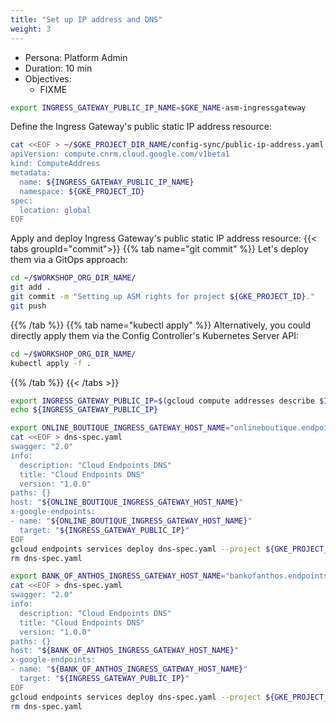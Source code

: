 ```yaml
---
title: "Set up IP address and DNS"
weight: 3
---
```

- Persona: Platform Admin
- Duration: 10 min
- Objectives:
  - FIXME


```Bash
export INGRESS_GATEWAY_PUBLIC_IP_NAME=$GKE_NAME-asm-ingressgateway
```

Define the Ingress Gateway's public static IP address resource:
```Bash
cat <<EOF > ~/$GKE_PROJECT_DIR_NAME/config-sync/public-ip-address.yaml
apiVersion: compute.cnrm.cloud.google.com/v1beta1
kind: ComputeAddress
metadata:
  name: ${INGRESS_GATEWAY_PUBLIC_IP_NAME}
  namespace: ${GKE_PROJECT_ID}
spec:
  location: global
EOF
```

Apply and deploy Ingress Gateway's public static IP address resource:
{{< tabs groupId="commit">}}
{{% tab name="git commit" %}}
Let's deploy them via a GitOps approach:
```Bash
cd ~/$WORKSHOP_ORG_DIR_NAME/
git add .
git commit -m "Setting up ASM rights for project ${GKE_PROJECT_ID}."
git push
```
{{% /tab %}}
{{% tab name="kubectl apply" %}}
Alternatively, you could directly apply them via the Config Controller's Kubernetes Server API:
```Bash
cd ~/$WORKSHOP_ORG_DIR_NAME/
kubectl apply -f .
```
{{% /tab %}}
{{< /tabs >}}

```Bash
export INGRESS_GATEWAY_PUBLIC_IP=$(gcloud compute addresses describe $INGRESS_GATEWAY_PUBLIC_IP_NAME --global --project ${GKE_PROJECT_ID} --format "value(address)")
echo ${INGRESS_GATEWAY_PUBLIC_IP}
```

```Bash
export ONLINE_BOUTIQUE_INGRESS_GATEWAY_HOST_NAME="onlineboutique.endpoints.${GKE_PROJECT_ID}.cloud.goog"
cat <<EOF > dns-spec.yaml
swagger: "2.0"
info:
  description: "Cloud Endpoints DNS"
  title: "Cloud Endpoints DNS"
  version: "1.0.0"
paths: {}
host: "${ONLINE_BOUTIQUE_INGRESS_GATEWAY_HOST_NAME}"
x-google-endpoints:
- name: "${ONLINE_BOUTIQUE_INGRESS_GATEWAY_HOST_NAME}"
  target: "${INGRESS_GATEWAY_PUBLIC_IP}"
EOF
gcloud endpoints services deploy dns-spec.yaml --project ${GKE_PROJECT_ID}
rm dns-spec.yaml
```

```Bash
export BANK_OF_ANTHOS_INGRESS_GATEWAY_HOST_NAME="bankofanthos.endpoints.${GKE_PROJECT_ID}.cloud.goog"
cat <<EOF > dns-spec.yaml
swagger: "2.0"
info:
  description: "Cloud Endpoints DNS"
  title: "Cloud Endpoints DNS"
  version: "1.0.0"
paths: {}
host: "${BANK_OF_ANTHOS_INGRESS_GATEWAY_HOST_NAME}"
x-google-endpoints:
- name: "${BANK_OF_ANTHOS_INGRESS_GATEWAY_HOST_NAME}"
  target: "${INGRESS_GATEWAY_PUBLIC_IP}"
EOF
gcloud endpoints services deploy dns-spec.yaml --project ${GKE_PROJECT_ID}
rm dns-spec.yaml
```